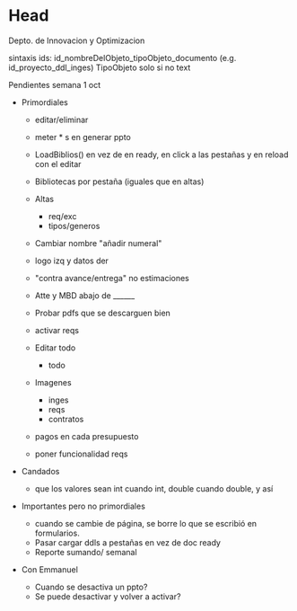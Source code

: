 # Head
Depto. de Innovacion y Optimizacion

sintaxis ids: id_nombreDelObjeto_tipoObjeto_documento (e.g. id_proyecto_ddl_inges) TipoObjeto solo si no text

Pendientes semana  1 oct 


  
- Primordiales
  - editar/eliminar
  
  
  - meter * s en generar ppto
  - LoadBiblios() en vez de en ready, en click a las pestañas y en reload con el editar
  - Bibliotecas por pestaña (iguales que en altas)
  - Altas 
    - req/exc
    - tipos/generos
  - Cambiar nombre "añadir numeral"
  - logo izq y datos der
  - "contra avance/entrega" no estimaciones
  - Atte y MBD abajo de ______
  - Probar pdfs que se descarguen bien  

  - activar reqs
  - Editar todo
    - todo
  - Imagenes 
    - inges
    - reqs
    - contratos
  - pagos en cada presupuesto
  - poner funcionalidad reqs
  
- Candados
  - que los valores sean int cuando int, double cuando double, y así

- Importantes pero no primordiales
  - cuando se cambie de página, se borre lo que se escribió en formularios.
  - Pasar cargar ddls a pestañas en vez de doc ready
  - Reporte sumando/ semanal
- Con Emmanuel
  - Cuando se desactiva un ppto?
  - Se puede desactivar y volver a activar?
